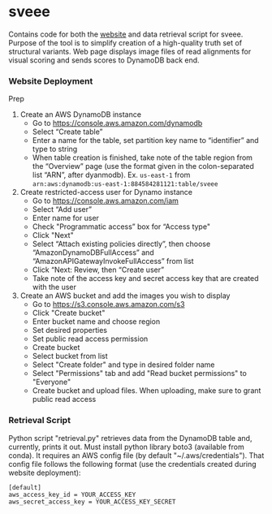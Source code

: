 # sveee
Contains code for both the [website](http://home.chpc.utah.edu/~u1072557/sveee/sveee.html) and data retrieval script for sveee.
Purpose of the tool is to simplify creation of a high-quality truth set of structural variants.
Web page displays image files of read alignments for visual scoring and sends scores to DynamoDB back end.

### Website Deployment
Prep
1. Create an AWS DynamoDB instance 
    * Go to https://console.aws.amazon.com/dynamodb
    * Select “Create table”
    * Enter a name for the table, set partition key name to “identifier” and type to string
    * When table creation is finished, take note of the table region from the “Overview” page (use the format given in the colon-separated list “ARN”, after dyanmodb). Ex. `us-east-1` from `arn:aws:dynamodb:us-east-1:884584281121:table/sveee`
2. Create restricted-access user for Dynamo instance
    * Go to https://console.aws.amazon.com/iam
    * Select “Add user”
    * Enter name for user
    * Check "Programmatic access” box for “Access type"
    * Click "Next"
    * Select “Attach existing policies directly”, then choose “AmazonDynamoDBFullAccess” and “AmazonAPIGatewayInvokeFullAccess” from list 
    * Click “Next: Review, then “Create user”
    * Take note of the access key and secret access key that are created with the user
3. Create an AWS bucket and add the images you wish to display
    * Go to https://s3.console.aws.amazon.com/s3
    * Click "Create bucket"
    * Enter bucket name and choose region
    * Set desired properties 
    * Set public read access permission
    * Create bucket
    * Select bucket from list
    * Select "Create folder" and type in desired folder name
    * Select "Permissions" tab and add "Read bucket permissions" to "Everyone"
    * Create bucket and upload files. When uploading, make sure to grant public read access



### Retrieval Script
Python script "retrieval.py" retrieves data from the DynamoDB table and, currently, prints it out.
Must install python library boto3 (available from conda).
It requires an AWS config file (by default "~/.aws/credentials").
That config file follows the following format (use the credentials created during website deployment):

```
[default]
aws_access_key_id = YOUR_ACCESS_KEY
aws_secret_access_key = YOUR_ACCESS_KEY_SECRET
```
